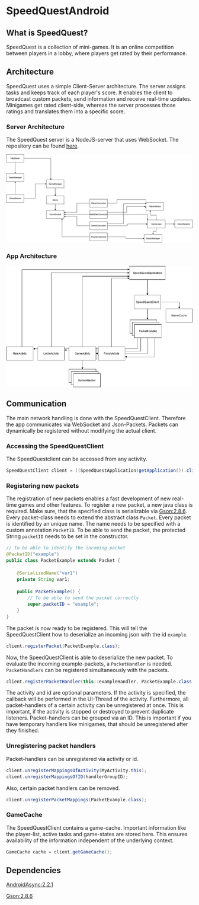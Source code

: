# SpeedQuestAndroid

## What is SpeedQuest?

SpeedQuest is a collection of mini-games. It is an online competition between players in a lobby, where players get rated by their performance.

## Architecture

SpeedQuest uses a simple Client-Server architecture. The server assigns tasks and keeps track of each player's score. It enables the client to broadcast custom packets, send information and receive real-time updates. Minigames get rated client-side, whereas the server processes those ratings and translates them into a specific score.

### Server Architecture

The SpeedQuest server is a NodeJS-server that uses WebSocket. The repository can be found [here](https://github.com/Jaybit0/SpeedQuest).

![](images/SpeedQuestServer.png)

### App Architecture

![](images/SpeedQuestClient.png)

## Communication

The main network handling is done with the SpeedQuestClient. Therefore the app communicates via WebSocket and Json-Packets. Packets can dynamically be registered without modifying the actual client.

### Accessing the SpeedQuestClient

The SpeedQuestclient can be accessed from any activity.

```java
SpeedQuestClient client = ((SpeedQuestApplication)getApplication()).client;
```

### Registering new packets

The registration of new packets enables a fast development of new real-time games and other features. To register a new packet, a new java class is required. Make sure, that the specified class is serializable via [Gson:2.8.6](https://github.com/google/gson). Every packet-class needs to extend the abstract class `Packet`. Every packet is identified by an unique name. The name needs to be specified with a custom annotation `PacketID`. To be able to send the packet, the protected String `packetID` needs to be set in the constructor.

```java
// To be able to identify the incoming packet
@PacketID("example")
public class PacketExample extends Packet {

    @SerializedName("var1")
    private String var1;

    public PacketExample() {
        // To be able to send the packet correctly
        super.packetID = "example";
    }
}
```

The packet is now ready to be registered. This will tell the SpeedQuestClient how to deserialize an incoming json with the id `example`.

```java
client.registerPacket(PacketExample.class);
```

Now, the SpeedQuestClient is able to deserialize the new packet. To evaluate the incoming example-packets, a `PacketHandler` is needed. `PacketHandlers` can be registered simultaneously with the packets.

```java
client.registerPacketHandler(this::exampleHandler, PacketExample.class, MyActivity.this, myUUID);
```

The activity and id are optional parameters. If the activity is specified, the callback will be performed in the UI-Thread of the activity. Furthermore, all packet-handlers of a certain activity can be unregistered at once. This is important, if the activity is stopped or destroyed to prevent duplicate listeners. Packet-handlers can be grouped via an ID. This is important if you have temporary handlers like minigames, that should be unregistered after they finished.

### Unregistering packet handlers

Packet-handlers can be unregistered via activity or id.

```java
client.unregisterMappingsOfActivity(MyActivity.this);
client.unregisterMappingsOfID(handlerGroupID);
```

Also, certain packet handlers can be removed.

```java
client.unregisterPacketMappings(PacketExample.class);
```

### GameCache

The SpeedQuestClient contains a game-cache. Important information like the player-list, active tasks and game-states are stored here. This ensures availability of the information independent of the underlying context.

```java
GameCache cache = client.getGameCache();
```

## Dependencies

[AndroidAsync:2.2.1](https://github.com/koush/AndroidAsync)

[Gson:2.8.6](https://github.com/google/gson)
